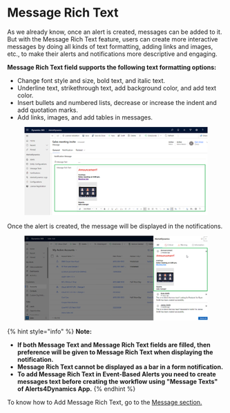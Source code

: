 # Message Rich Text

As we already know, once an alert is created, messages can be added to it. But with the Message Rich Text feature, users can create more interactive messages by doing all kinds of text formatting, adding links and images, etc., to make their alerts and notifications more descriptive and engaging.

**Message Rich Text field supports the following text formatting options:**&#x20;

* Change font style and size, bold text, and italic text.
* Underline text, strikethrough text, add background color, and add text color.
* Insert bullets and numbered lists, decrease or increase the indent and add quotation marks.&#x20;
* Add links, images, and add tables in messages.

<figure><img src="../../.gitbook/assets/message rich text.png" alt=""><figcaption></figcaption></figure>

Once the alert is created, the message will be displayed in the notifications.

<figure><img src="../../.gitbook/assets/Message Rich Text_2.png" alt=""><figcaption></figcaption></figure>

{% hint style="info" %}
**Note:**&#x20;

* **If both Message Text and Message Rich Text fields are filled, then preference will be given to Message Rich Text when displaying the notification.**
* **Message Rich Text cannot be displayed as a bar in a form notification.**
* **To add Message Rich Text in Event-Based Alerts you need to create messages text before creating the workflow using "Message Texts" of Alerts4Dynamics App.**&#x20;
{% endhint %}

To know how to Add Message Rich Text, go to the [Message section. ](https://docs.inogic.com/alerts4dynamics/configuration/messages)

